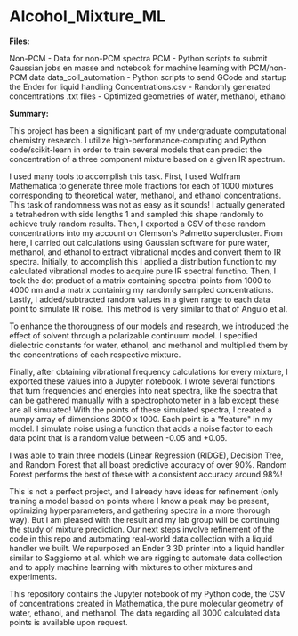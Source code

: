 # Alcohol_Mixture_ML

**Files:**

Non-PCM - Data for non-PCM spectra
PCM - Python scripts to submit Gaussian jobs en masse and notebook for machine learning with PCM/non-PCM data
data_coll_automation - Python scripts to send GCode and startup the Ender for liquid handling
Concentrations.csv - Randomly generated concentrations
.txt files - Optimized geometries of water, methanol, ethanol

**Summary:**

This project has been a significant part of my undergraduate computational chemistry research. 
I utilize high-performance-computing and Python code/scikit-learn in order to train several models that can predict the 
concentration of a three component mixture based on a given IR spectrum. 

I used many tools to accomplish this task. First, I used Wolfram Mathematica to generate three mole fractions for each of 1000 mixtures corresponding to 
theoretical water, methanol, and ethanol concentrations. This task of randomness was not as easy as it sounds! I actually generated a 
tetrahedron with side lengths 1 and sampled this shape randomly to achieve truly random results. Then, I exported a CSV of these random concentrations into my account
on Clemson's Palmetto supercluster. From here, I carried out calculations using Gaussian software for pure water, methanol, and ethanol to extract vibrational modes and convert them to IR spectra. Initially, to accomplish this I applied a distribution function to my calculated vibrational modes to acquire pure IR spectral functino. Then, I took the dot product of a matrix containing spectral points from 1000 to 4000 nm and a matrix containing my randomly sampled concentrations. Lastly, I added/subtracted random values in a given range to each data point to simulate IR noise. This method is very similar to that of Angulo et al.

To enhance the thorougness of our models and research, we introduced the effect of solvent through a polarizable continuum model. I specified dielectric constants for water, ethanol, and methanol and multiplied them by the concentrations of each respective mixture.

Finally, after obtaining vibrational frequency calculations for every mixture, I exported these values into a Jupyter notebook. I wrote several 
functions that turn frequencies and energies into neat spectra, like the spectra that can be gathered manually with a spectrophotometer in a lab
except these are all simulated! With the points of these simulated spectra, I created a numpy array of dimensions 3000 x 1000. Each point is a 
"feature" in my model. I simulate noise using a function that adds a noise factor to each data point that is a random value between -0.05 and +0.05.

I was able to train three models (Linear Regression (RIDGE), Decision Tree, and Random Forest that all boast predictive accuracy of over 90%. 
Random Forest performs the best of these with a consistent accuracy around 98%!

This is not a perfect project, and I already have ideas for refinement (only training a model based on points where I know a peak may be present,
optimizing hyperparameters, and gathering spectra in a more thorough way). But I am pleased with the result and my lab group will be continuing the study
of mixture prediction. Our next steps involve refinement of the code in this repo and automating real-world data collection with a liquid handler we built. We repurposed an Ender 3 3D printer into a liquid handler similar to Saggiomo et al. which we are rigging to automate data collection and to apply machine learning with mixtures to other mixtures and experiments. 

This repository contains the Jupyter notebook of my Python code, the CSV of concentrations created in Mathematica, the pure molecular geometry
of water, ethanol, and methanol. The data regarding all 3000 calculated data points is available upon request.
